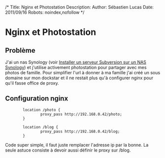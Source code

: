 /*
Title: Nginx et Photostation
Description: 
Author: Sébastien Lucas
Date: 2011/09/16
Robots: noindex,nofollow
*/
# Nginx et Photostation

## Problème
J'ai un nas Synology (voir [Installer un serveur Subversion sur un NAS Synology](blog/synology-subversion-ssh)) et j'utilise activement photostation pour partager avec mes photos de famille. Pour simplifier l'url à donner à ma famille j'ai créé un sous domaine sur mon dockstar et il ne restait plus qu'à configurer nginx pour qu'il fasse office de proxy.
## Configuration nginx

	
	        location /photo {
	                proxy_pass http://192.168.0.42/photo;
	        }
	
	        location /blog {
	                proxy_pass http://192.168.0.42/blog;
	        }
	

Code super simple, il faut juste remplacer l'adresse ip par la bonne. La seule astuce consiste à devoir aussi définir le proxy sur /blog.





